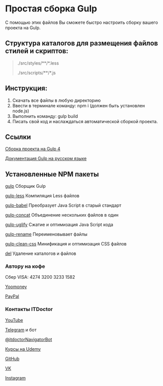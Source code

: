 # Простая сборка Gulp
С помощью этих файлов Вы сможете быстро настроить сборку вашего проекта на Gulp.

## Структура каталогов для размещения файлов стилей и скриптов:
>./src/styles/**/*.less
>
>./src/scripts/**/*.js
## Инструкция:
1. Скачать все файлы в любую директорию
2. Ввести в терминале команду: npm і (должен быть
   установлен node.js)
3. Выполнить команду: gulp build
4. Писать свой код и наслаждаться автоматической сборкой проекта.
## Ссылки
[Сборка проекта на Gulp 4](https://github.com/morphIsmail/gulp_build_3)

[Документация Gulp на русском языке](https://webdesign-master.ru/blog/docs/gulp-documentation.html)
## Установленные NPM пакеты
[gulp](https://www.npmjs.com/package/gulp) Сборщик Gulp

[gulp-less](https://www.npmjs.com/package/gulp-less) Компиляция Less файлов

[gulp-babel](https://www.npmjs.com/package/gulp-babel) Преобразует Java Script в старый стандарт

[gulp-concat](https://www.npmjs.com/package/gulp-concat) Объединение нескольких файлов в один

[gulp-uglify](https://www.npmjs.com/package/gulp-uglify) Сжатие и оптимизация Java Script кода

[gulp-rename](https://www.npmjs.com/package/gulp-rename) Переименовывает файлы

[gulp-clean-css](https://www.npmjs.com/package/gulp-clean-css) Минификация и оптимизация CSS файлов

[del](https://www.npmjs.com/package/del) Удаление каталогов и файлов

### Автору на кофе
Сбер VISA: 4274 3200 3233 1582

[Yoomoney](https://yasobe.ru/na/itdoctor)

[PayPal](https://paypal.me/itdoctorstudio)

### Контакты ITDoctor
[YouTube](https://www.youtube.com/c/ITDoctor)

[Telegram](https://t.me/itdoctorstudio) и бот

[@itdoctorNavigatorBot](https://t.me/itdoctorNavigatorBot?start)

[Курсы на Udemy](https://www.udemy.com/user/useinov-ismail-asanovich)

[GitHub](https://github.com/morphIsmail)

[VK](https://vk.com/itdoctorstudio)

[Instagram](https://instagram.com/ismail_asanovich)
